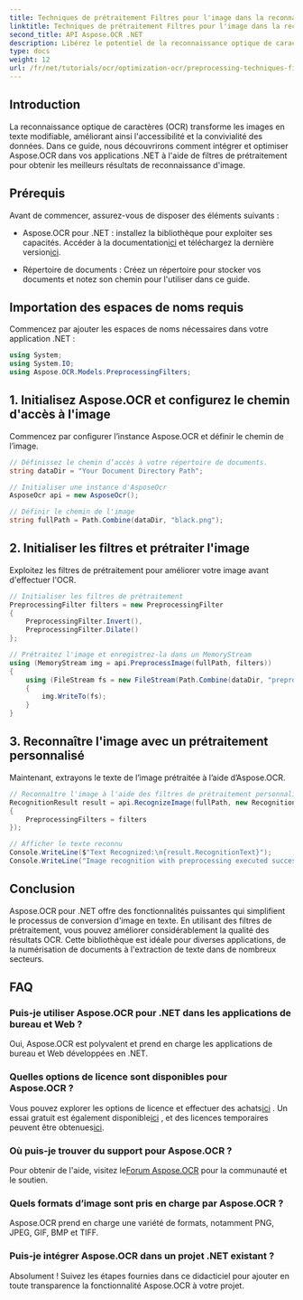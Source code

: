 ```yaml
---
title: Techniques de prétraitement Filtres pour l'image dans la reconnaissance d'image OCR
linktitle: Techniques de prétraitement Filtres pour l'image dans la reconnaissance d'image OCR
second_title: API Aspose.OCR .NET
description: Libérez le potentiel de la reconnaissance optique de caractères (OCR) dans vos applications .NET avec Aspose.OCR. Ce guide fournit une approche étape par étape pour implémenter l'OCR à l'aide de filtres de prétraitement.
type: docs
weight: 12
url: /fr/net/tutorials/ocr/optimization-ocr/preprocessing-techniques-filters-for-image/
---
```

## Introduction

La reconnaissance optique de caractères (OCR) transforme les images en texte modifiable, améliorant ainsi l'accessibilité et la convivialité des données. Dans ce guide, nous découvrirons comment intégrer et optimiser Aspose.OCR dans vos applications .NET à l'aide de filtres de prétraitement pour obtenir les meilleurs résultats de reconnaissance d'image.

## Prérequis

Avant de commencer, assurez-vous de disposer des éléments suivants :

-  Aspose.OCR pour .NET : installez la bibliothèque pour exploiter ses capacités. Accéder à la documentation[ici](https://reference.aspose.com/ocr/net/) et téléchargez la dernière version[ici](https://releases.aspose.com/ocr/net/).

- Répertoire de documents : Créez un répertoire pour stocker vos documents et notez son chemin pour l'utiliser dans ce guide.

## Importation des espaces de noms requis

Commencez par ajouter les espaces de noms nécessaires dans votre application .NET :

```csharp
using System;
using System.IO;
using Aspose.OCR.Models.PreprocessingFilters;
```

## 1. Initialisez Aspose.OCR et configurez le chemin d'accès à l'image

Commencez par configurer l’instance Aspose.OCR et définir le chemin de l’image.

```csharp
// Définissez le chemin d’accès à votre répertoire de documents.
string dataDir = "Your Document Directory Path";

// Initialiser une instance d'AsposeOcr
AsposeOcr api = new AsposeOcr();

// Définir le chemin de l'image
string fullPath = Path.Combine(dataDir, "black.png");
```

## 2. Initialiser les filtres et prétraiter l'image

Exploitez les filtres de prétraitement pour améliorer votre image avant d'effectuer l'OCR.

```csharp
// Initialiser les filtres de prétraitement
PreprocessingFilter filters = new PreprocessingFilter
{
    PreprocessingFilter.Invert(),
    PreprocessingFilter.Dilate()
};

// Prétraitez l'image et enregistrez-la dans un MemoryStream
using (MemoryStream img = api.PreprocessImage(fullPath, filters))
{
    using (FileStream fs = new FileStream(Path.Combine(dataDir, "preprocessed.png"), FileMode.Create))
    {
        img.WriteTo(fs);
    }
}
```

## 3. Reconnaître l'image avec un prétraitement personnalisé

Maintenant, extrayons le texte de l’image prétraitée à l’aide d’Aspose.OCR.

```csharp
// Reconnaître l'image à l'aide des filtres de prétraitement personnalisés
RecognitionResult result = api.RecognizeImage(fullPath, new RecognitionSettings
{
    PreprocessingFilters = filters
});

// Afficher le texte reconnu
Console.WriteLine($"Text Recognized:\n{result.RecognitionText}");
Console.WriteLine("Image recognition with preprocessing executed successfully.");
```

## Conclusion

Aspose.OCR pour .NET offre des fonctionnalités puissantes qui simplifient le processus de conversion d'image en texte. En utilisant des filtres de prétraitement, vous pouvez améliorer considérablement la qualité des résultats OCR. Cette bibliothèque est idéale pour diverses applications, de la numérisation de documents à l'extraction de texte dans de nombreux secteurs.

## FAQ

### Puis-je utiliser Aspose.OCR pour .NET dans les applications de bureau et Web ?  
Oui, Aspose.OCR est polyvalent et prend en charge les applications de bureau et Web développées en .NET.

### Quelles options de licence sont disponibles pour Aspose.OCR ?  
 Vous pouvez explorer les options de licence et effectuer des achats[ici](https://purchase.conholdate.com/buy) . Un essai gratuit est également disponible[ici](https://releases.aspose.com/) , et des licences temporaires peuvent être obtenues[ici](https://purchase.conholdate.com/temporary-license/).

### Où puis-je trouver du support pour Aspose.OCR ?  
Pour obtenir de l'aide, visitez le[Forum Aspose.OCR](https://forum.aspose.com/c/ocr/16) pour la communauté et le soutien.

### Quels formats d’image sont pris en charge par Aspose.OCR ?  
Aspose.OCR prend en charge une variété de formats, notamment PNG, JPEG, GIF, BMP et TIFF.

### Puis-je intégrer Aspose.OCR dans un projet .NET existant ?  
Absolument ! Suivez les étapes fournies dans ce didacticiel pour ajouter en toute transparence la fonctionnalité Aspose.OCR à votre projet.